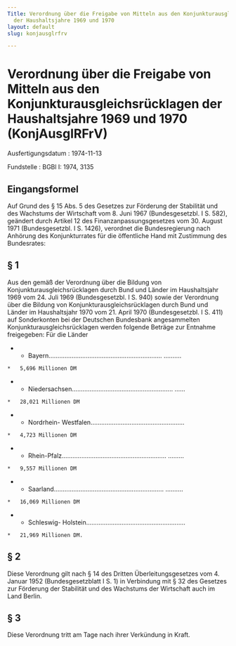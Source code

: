 ```yaml
---
Title: Verordnung über die Freigabe von Mitteln aus den Konjunkturausgleichsrücklagen
  der Haushaltsjahre 1969 und 1970
layout: default
slug: konjausglrfrv

---
```


# Verordnung über die Freigabe von Mitteln aus den Konjunkturausgleichsrücklagen der Haushaltsjahre 1969 und 1970 (KonjAusglRFrV)

Ausfertigungsdatum
:   1974-11-13

Fundstelle
:   BGBl I: 1974, 3135



## Eingangsformel

Auf Grund des § 15 Abs. 5 des Gesetzes zur Förderung der Stabilität
und des Wachstums der Wirtschaft vom 8. Juni 1967 (Bundesgesetzbl. I
S. 582), geändert durch Artikel 12 des Finanzanpassungsgesetzes vom
30\. August 1971 (Bundesgesetzbl. I S. 1426), verordnet die
Bundesregierung nach Anhörung des Konjunkturrates für die öffentliche
Hand mit Zustimmung des Bundesrates:


## § 1

Aus den gemäß der Verordnung über die Bildung von
Konjunkturausgleichsrücklagen durch Bund und Länder im Haushaltsjahr
1969 vom 24. Juli 1969 (Bundesgesetzbl. I S. 940) sowie der Verordnung
über die Bildung von Konjunkturausgleichsrücklagen durch Bund und
Länder im Haushaltsjahr 1970 vom 21. April 1970 (Bundesgesetzbl. I S.
411) auf Sonderkonten bei der Deutschen Bundesbank angesammelten
Konjunkturausgleichsrücklagen werden folgende Beträge zur Entnahme
freigegeben:
Für die Länder

*    *   Bayern................................................................
        ..........

    *   5,696 Millionen DM


*    *   Niedersachsen.........................................................
        ......

    *   28,021 Millionen DM


*    *   Nordrhein-
        Westfalen.....................................................

    *   4,723 Millionen DM


*    *   Rhein-Pfalz...........................................................
        .........

    *   9,557 Millionen DM


*    *   Saarland..............................................................
        ..........

    *   16,069 Millionen DM


*    *   Schleswig-
        Holstein........................................................

    *   21,969 Millionen DM.





## § 2

Diese Verordnung gilt nach § 14 des Dritten Überleitungsgesetzes vom
4\. Januar 1952 (Bundesgesetzblatt I S. 1) in Verbindung mit § 32 des
Gesetzes zur Förderung der Stabilität und des Wachstums der Wirtschaft
auch im Land Berlin.


## § 3

Diese Verordnung tritt am Tage nach ihrer Verkündung in Kraft.

